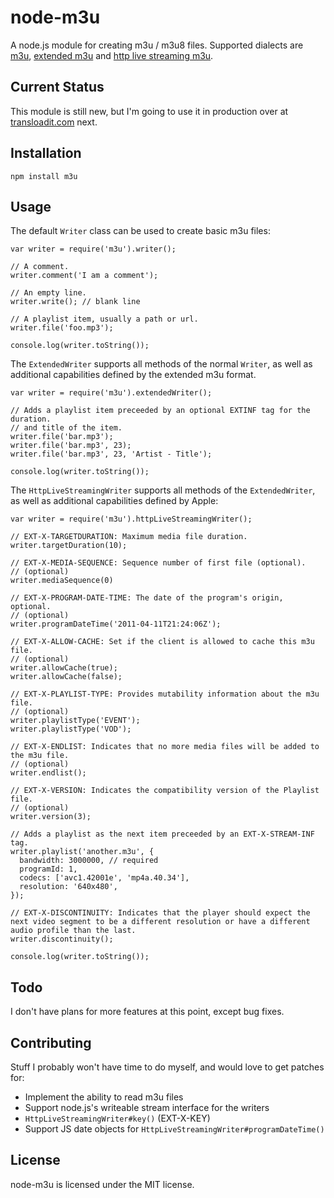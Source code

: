 # node-m3u

A node.js module for creating m3u / m3u8 files. Supported dialects are [m3u][],
[extended m3u][] and [http live streaming m3u][].

[m3u]: http://en.wikipedia.org/wiki/M3U
[extended m3u]: http://en.wikipedia.org/wiki/M3U#Extended_M3U_directives
[http live streaming m3u]:http://tools.ietf.org/html/draft-pantos-http-live-streaming

## Current Status

This module is still new, but I'm going to use it in production over at
[transloadit.com][] next.

[transloadit.com]: http://transloadit.com/

## Installation

    npm install m3u

## Usage

The default `Writer` class can be used to create basic m3u files:

    var writer = require('m3u').writer();

    // A comment.
    writer.comment('I am a comment');

    // An empty line.
    writer.write(); // blank line

    // A playlist item, usually a path or url.
    writer.file('foo.mp3');

    console.log(writer.toString());

The `ExtendedWriter` supports all methods of the normal `Writer`, as well as
additional capabilities defined by the extended m3u format.

    var writer = require('m3u').extendedWriter();

    // Adds a playlist item preceeded by an optional EXTINF tag for the duration.
    // and title of the item.
    writer.file('bar.mp3');
    writer.file('bar.mp3', 23);
    writer.file('bar.mp3', 23, 'Artist - Title');

    console.log(writer.toString());

The `HttpLiveStreamingWriter` supports all methods of the `ExtendedWriter`, as
well as additional capabilities defined by Apple:

    var writer = require('m3u').httpLiveStreamingWriter();

    // EXT-X-TARGETDURATION: Maximum media file duration.
    writer.targetDuration(10);

    // EXT-X-MEDIA-SEQUENCE: Sequence number of first file (optional).
    // (optional)
    writer.mediaSequence(0)

    // EXT-X-PROGRAM-DATE-TIME: The date of the program's origin, optional.
    // (optional)
    writer.programDateTime('2011-04-11T21:24:06Z');

    // EXT-X-ALLOW-CACHE: Set if the client is allowed to cache this m3u file.
    // (optional)
    writer.allowCache(true);
    writer.allowCache(false);

    // EXT-X-PLAYLIST-TYPE: Provides mutability information about the m3u file.
    // (optional)
    writer.playlistType('EVENT');
    writer.playlistType('VOD');

    // EXT-X-ENDLIST: Indicates that no more media files will be added to the m3u file.
    // (optional)
    writer.endlist();

    // EXT-X-VERSION: Indicates the compatibility version of the Playlist file.
    // (optional)
    writer.version(3);

    // Adds a playlist as the next item preceeded by an EXT-X-STREAM-INF tag.
    writer.playlist('another.m3u', {
      bandwidth: 3000000, // required
      programId: 1,
      codecs: ['avc1.42001e', 'mp4a.40.34'],
      resolution: '640x480',
    });

    // EXT-X-DISCONTINUITY: Indicates that the player should expect the next video segment to be a different resolution or have a different audio profile than the last.
    writer.discontinuity();

    console.log(writer.toString());

## Todo

I don't have plans for more features at this point, except bug fixes.

## Contributing

Stuff I probably won't have time to do myself, and would love to get patches for:

* Implement the ability to read m3u files
* Support node.js's writeable stream interface for the writers
* `HttpLiveStreamingWriter#key()` (EXT-X-KEY)
* Support JS date objects for `HttpLiveStreamingWriter#programDateTime()`

## License

node-m3u is licensed under the MIT license.
